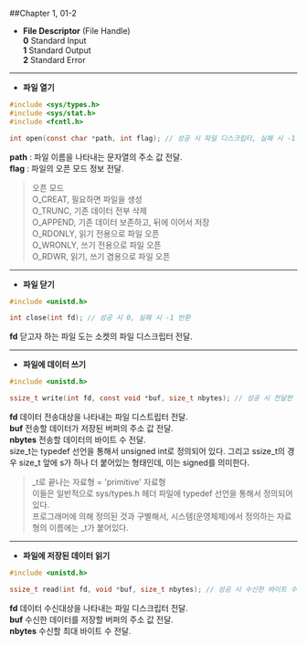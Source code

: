 ##Chapter 1, 01-2

* **File Descriptor** (File Handle)  
	**0** Standard Input  
	**1** Standard Output  
	**2** Standard Error  

***

* __파일 열기__
```C
#include <sys/types.h>
#include <sys/stat.h>
#include <fcntl.h>

int open(const char *path, int flag); // 성공 시 파일 디스크립터, 실패 시 -1 반환
```  
**path** : 파일 이름을 나타내는 문자열의 주소 값 전달.  
**flag** : 파일의 오픈 모드 정보 전달.
  
>오픈 모드  
O_CREAT, 필요하면 파일을 생성  
O_TRUNC, 기존 데이터 전부 삭제  
O_APPEND, 기존 데이터 보존하고, 뒤에 이어서 저장  
O_RDONLY, 읽기 전용으로 파일 오픈  
O_WRONLY, 쓰기 전용으로 파일 오픈  
O_RDWR, 읽기, 쓰기 겸용으로 파일 오픈

***
* __파일 닫기__
```C
#include <unistd.h>

int close(int fd); // 성공 시 0, 실패 시 -1 반환
```
**fd** 닫고자 하는 파일 도는 소켓의 파일 디스크립터 전달.  
***
* __파일에 데이터 쓰기__
```C
#include <unistd.h>

ssize_t write(int fd, const void *buf, size_t nbytes); // 성공 시 전달한 바이트 수, 실패 시 -1 반환
```
**fd** 데이터 전송대상을 나타내는 파일 디스트립터 전달.  
**buf** 전송할 데이터가 저장된 버퍼의 주소 값 전달.  
**nbytes** 전송할 데이터의 바이트 수 전달.  
size_t는 typedef 선언을 통해서 unsigned int로 정의되어 있다. 그리고 ssize_t의 경우 size_t 앞에 s가 하나 더 붙어있는 형태인데, 이는 signed를 의미한다.  
>_t로 끝나는 자료형 = 'primitive' 자료형  
이들은 일반적으로 sys/types.h 헤더 파일에 typedef 선언을 통해서 정의되어 있다.  
프로그래머에 의해 정의된 것과 구별해서, 시스템(운영체제)에서 정의하는 자료형의 이름에는 _t가 붙어있다.  

***
* __파일에 저장된 데이터 읽기__
```C
#include <unistd.h>

ssize_t read(int fd, void *buf, size_t nbytes); // 성공 시 수신한 바이트 수(단 파일의 끝을 만나면 0), 실패 시 -1 반환.
```
**fd** 데이터 수신대상을 나타내는 파일 디스크립터 전달.  
**buf** 수신한 데이터를 저장할 버퍼의 주소 값 전달.  
**nbytes** 수신할 최대 바이트 수 전달.  
